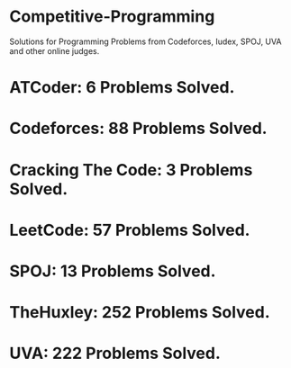 # Competitive-Programming
Solutions for Programming Problems from Codeforces, Iudex, SPOJ, UVA and other online judges.

# ATCoder: 6 Problems Solved.
# Codeforces: 88 Problems Solved.
# Cracking The Code: 3 Problems Solved.
# LeetCode: 57 Problems Solved.
# SPOJ: 13 Problems Solved.
# TheHuxley: 252 Problems Solved.
# UVA: 222 Problems Solved.
